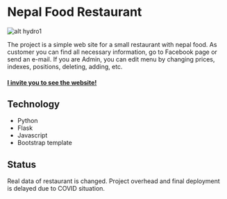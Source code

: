 # Nepal Food Restaurant

![alt hydro1](https://i.imgur.com/1KCJOTK.png)

The project is a simple web site for a small restaurant with nepal food. As customer you can find all necessary information, go to Facebook page or send an e-mail. If you are Admin, you can edit menu by changing prices, indexes, positions, deleting, adding, etc. 

#### [I invite you to see the website!](https://nepalskie.herokuapp.com/)

## Technology 
- Python 
- Flask
- Javascript
- Bootstrap template

## Status
Real data of restaurant is changed. Project overhead and final deployment is delayed due to COVID situation.
